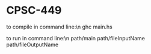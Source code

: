 # CPSC-449

to compile in command line:\n
  ghc main.hs

to run in command line:\n
  path/main path/fileInputName path/fileOutputName
